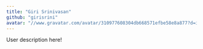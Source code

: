 ```yaml
---
title: "Giri Srinivasan"
github: "girisrini"
avatar: "//www.gravatar.com/avatar/310977608304db668571efbe58e8a877?d=identicon"
---
```


User description here!
